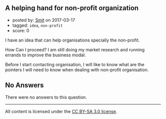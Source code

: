 ## A helping hand for non-profit organization

- posted by: [Smit](https://stackexchange.com/users/7665731/smit) on 2017-03-17
- tagged: `idea`, `non-profit`
- score: 0

I have an idea that can help organisations specially the non-profit.

How Can I proceed? I am still doing my market research and running errands to improve the business modal.

Before I start contacting organisation, I will like to know what are the pointers I will need to know when dealing with non-profit organisation.

## No Answers

There were no answers to this question.


---

All content is licensed under the [CC BY-SA 3.0 license](https://creativecommons.org/licenses/by-sa/3.0/).
